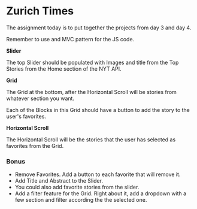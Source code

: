 # Zurich Times

The assignment today is to put together the projects from day 3 and day 4.

Remember to use and MVC pattern for the JS code.

**Slider**

The top Slider should be populated with Images and title from the Top Stories from the Home section of the NYT API.

**Grid**

The Grid at the bottom, after the Horizontal Scroll will be stories from whatever section you want.

Each of the Blocks in this Grid should have a button to add the story to the user's favorites.

**Horizontal Scroll**

The Horizontal Scroll will be the stories that the user has selected as favorites from the Grid.

### Bonus

- Remove Favorites. Add a button to each favorite that will remove it.
- Add Title and Abstract to the Slider.
- You could also add favorite stories from the slider.
- Add a filter feature for the Grid. Right about it, add a dropdown with a few section and filter according the the selected one.
